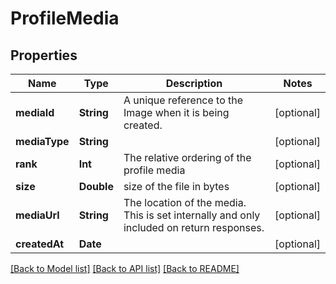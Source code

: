 # ProfileMedia

## Properties
Name | Type | Description | Notes
------------ | ------------- | ------------- | -------------
**mediaId** | **String** | A unique reference to the Image when it is being created. | [optional] 
**mediaType** | **String** |  | [optional] 
**rank** | **Int** | The relative ordering of the profile media | [optional] 
**size** | **Double** | size of the file in bytes | [optional] 
**mediaUrl** | **String** | The location of the media. This is set internally and only included on return responses. | [optional] 
**createdAt** | **Date** |  | [optional] 

[[Back to Model list]](../README.md#documentation-for-models) [[Back to API list]](../README.md#documentation-for-api-endpoints) [[Back to README]](../README.md)


